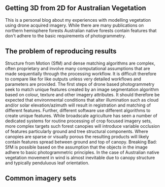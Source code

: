 ## Getting 3D from 2D for Australian Vegetation
This is a personal blog about my experiences with modelling vegetation using drone acquired imagery. While there are many publications on northern hemisphere forests Australian native forests contain features that don't adhere to the basic requirements of photogrammetry.
## The problem of reproducing results
Structure from Motion (SfM) and dense matching algorithms are complex, often proprietary and involve many computational assumptions that are made sequentially through the processing workflow. It is difficult therefore to compare like for like outputs unless very detailed workflows and parameters are provided. The first steps of drone based photogrammetry seek to match unique features created by an image segmentation algorithm based on colour, texture and other imagery attributes. It should therefore be expected that environmental conditions that alter illumination such as cloud and/or solar elevation/azimuth will result in registration and matching of different features. Further, different software use different algorithms to create unique features. While broadscale agriculture has seen a number of dedicated systems for routine processing of crop focused imagery sets, more complex targets such forest canopies will introduce variable occlusion of features particularly ground and tree structural components. Where canopies are sparse or visually porous the resulting products will likely contain features spread between ground and top of canopy. 
Breaking Bad: SfM is possible based on the assumption that the objects in the image adhere to basic photogrammetric principles. In the case of Australian native vegetation movement in wind is almost inevitable due to canopy structure and typically penduluous leaf orientation. 
## Common imagery sets
